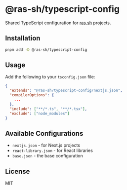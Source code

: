 # @ras-sh/typescript-config

Shared TypeScript configuration for [ras.sh](https://ras.sh) projects.

## Installation

```bash
pnpm add -D @ras-sh/typescript-config
```

## Usage

Add the following to your `tsconfig.json` file:

```json
{
  "extends": "@ras-sh/typescript-config/nextjs.json",
  "compilerOptions": {
    ...
  },
  "include": ["**/*.ts", "**/*.tsx"],
  "exclude": ["node_modules"]
}
```

## Available Configurations

- `nextjs.json` - for Next.js projects
- `react-library.json` - for React libraries
- `base.json` - the base configuration

## License

MIT
